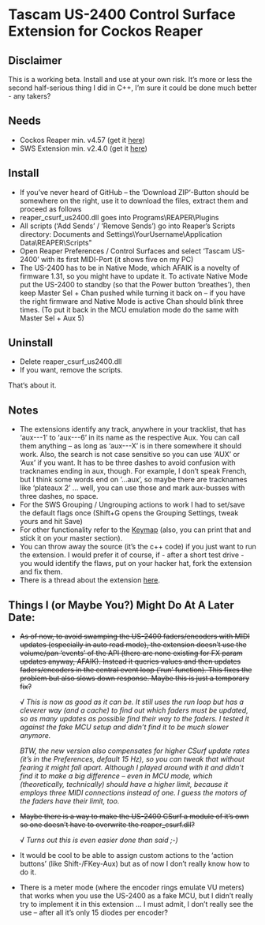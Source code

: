 # Tascam US-2400 Control Surface Extension for Cockos Reaper

## Disclaimer

This is a working beta. Install and use at your own risk. It’s more or less the second half-serious thing I did in C++, I’m sure it could be done much better - any takers?

## Needs

* Cockos Reaper min. v4.57 (get it [here](http://www.reaper.fm/download.php "Download Reaper"))
* SWS Extension min. v2.4.0 (get it [here](http://www.standingwaterstudios.com/ "Standing Water Studios"))

## Install

* If you’ve never heard of GitHub – the ‘Download ZIP‘-Button should be somewhere on the right, use it to download the files, extract them and proceed as follows
* reaper_csurf_us2400.dll goes into Programs\REAPER\Plugins
* All scripts (‘Add Sends’ / ‘Remove Sends’) go into Reaper’s Scripts directory: Documents and Settings\YourUsername\Application Data\REAPER\Scripts"
* Open Reaper Preferences / Control Surfaces and select ‘Tascam US-2400’ with its first MIDI-Port (it shows five on my PC)
* The US-2400 has to be in Native Mode, which AFAIK is a novelty of firmware 1.31, so you might have to update it. To activate Native Mode put the US-2400 to standby (so that the Power button ‘breathes’), then keep Master Sel + Chan pushed while turning it back on – if you have the right firmware and Native Mode is active Chan should blink three times. (To put it back in the MCU emulation mode do the same with Master Sel + Aux 5)

## Uninstall

* Delete reaper_csurf_us2400.dll
* If you want, remove the scripts.

That‘s about it.

## Notes

* The extensions identify any track, anywhere in your tracklist, that has ‘aux---1’ to ‘aux---6’ in its name as the respective Aux. You can call them anything – as long as ‘aux---X’ is in there somewhere it should work. Also, the search is not case sensitive so you can use ‘AUX’ or ‘Aux’ if you want. It has to be three dashes to avoid confusion with tracknames ending in aux, though. For example, I don’t speak French, but I think some words end on ‘...aux’, so maybe there are tracknames like ‘plateaux 2’ ... well, you can use those and mark aux-busses with three dashes, no space.
* For the SWS Grouping / Ungrouping actions to work I had to set/save the default flags once (Shift+G opens the Grouping Settings, tweak yours and hit Save)
* For other functionality refer to the [Keymap](https://github.com/DavidLichtenberger/reaper-csurf-us2400/blob/master/Tascam-US-400-Reaper-Keymap.gif "Keymap – GIF") (also, you can print that and stick it on your master section).
* You can throw away the source (it’s the c++ code) if you just want to run the extension. I would prefer it of course, if - after a short test drive - you would identify the flaws, put on your hacker hat, fork the extension and fix them.
* There is a thread about the extension [here](http://forum.cockos.com/showthread.php?t=132165 "Cockos Reaper Forums").

## Things I (or Maybe You?) Might Do At A Later Date:

*   <del>As of now, to avoid swamping the US-2400 faders/encoders with MIDI updates (especially in auto read mode), the extension doesn’t use the volume/pan ‘events’ of the API (there are none existing for FX param updates anyway, AFAIK). Instead it queries values and then updates faders/encoders in the central event loop (‘run’ function). This fixes the problem but also slows down response. Maybe this is just a temporary fix?</del>

    √ *This is now as good as it can be. It still uses the run loop but has a cleverer way (and a cache) to find out which faders must be updated, so as many updates as possible find their way to the faders. I tested it against the fake MCU setup and didn’t find it to be much slower anymore.*

    *BTW, the new version also compensates for higher CSurf update rates (it’s in the Preferences, default 15 Hz), so you can tweak that without fearing it might fall apart. Although I played around with it and didn’t find it to make a big difference – even in MCU mode, which (theoretically, technically) should have a higher limit, because it employs three MIDI connections instead of one. I guess the motors of the faders have their limit, too.*

*   <del>Maybe there is a way to make the US-2400 CSurf a module of it’s own so one doesn’t have to overwrite the reaper_csurf.dll?</del>

    √ *Turns out this is even easier done than said ;-)*

*   It would be cool to be able to assign custom actions to the ‘action buttons’ (like Shift-/FKey-Aux) but as of now I don’t really know how to do it.

*   There is a meter mode (where the encoder rings emulate VU meters) that works when you use the US-2400 as a fake MCU, but I didn’t really try to implement it in this extension ... I must admit, I don’t really see the use – after all it’s only 15 diodes per encoder?
